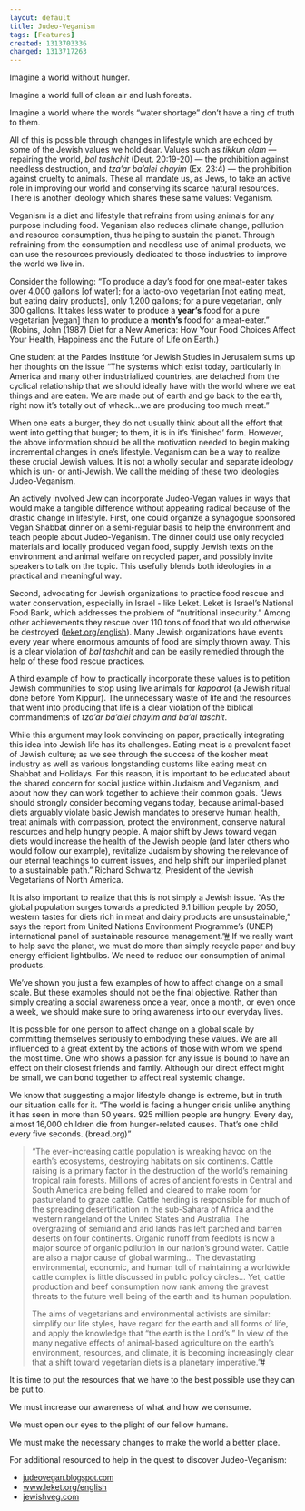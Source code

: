 ```yaml
---
layout: default
title: Judeo-Veganism
tags: [Features]
created: 1313703336
changed: 1313717263
---
```

<p>
	Imagine a world without hunger.</p>
<p>
	Imagine a world full of clean air and lush forests.</p>
<p>
	Imagine a world where the words &ldquo;water shortage&rdquo; don&rsquo;t have a ring of truth to them.</p>
<p>
	All of this is possible through changes in lifestyle which are echoed by some of the Jewish values we hold dear. Values such as <em>tikkun olam</em> &mdash; repairing the world, <em>bal tashchit</em> (Deut. 20:19-20) &mdash; the prohibition against needless destruction, and <em>tza&rsquo;ar ba&rsquo;alei chayim</em> (Ex. 23:4) &mdash; the prohibition against cruelty to animals. These all mandate us, as Jews, to take an active role in improving our world and conserving its scarce natural resources. There is another ideology which shares these same values: Veganism.</p>
<p>
	Veganism is a diet and lifestyle that refrains from using animals for any purpose including food. Veganism also reduces climate change, pollution and resource consumption, thus helping to sustain the planet. Through refraining from the consumption and needless use of animal products, we can use the resources previously dedicated to those industries to improve the world we live in.</p>
<p>
	Consider the following: &ldquo;To produce a day&rsquo;s food for one meat-eater takes over 4,000 gallons [of water]; for a lacto-ovo vegetarian [not eating meat, but eating dairy products], only 1,200 gallons; for a pure vegetarian, only 300 gallons. It takes less water to produce a <strong>year&rsquo;s</strong> food for a pure vegetarian [vegan] than to produce a <strong>month&rsquo;s</strong> food for a meat-eater.&rdquo; (Robins, John (1987) Diet for a New America: How Your Food Choices Affect Your Health, Happiness and the Future of Life on Earth.)</p>
<p>
	One student at the Pardes Institute for Jewish Studies in Jerusalem sums up her thoughts on the issue &ldquo;The systems which exist today, particularly in America and many other industrialized countries, are detached from the cyclical relationship that we should ideally have with the world where we eat things and are eaten. We are made out of earth and go back to the earth, right now it&rsquo;s totally out of whack&hellip;we are producing too much meat.&rdquo;</p>
<p>
	When one eats a burger, they do not usually think about all the effort that went into getting that burger; to them, it is in it&rsquo;s &lsquo;finished&rsquo; form. However, the above information should be all the motivation needed to begin making incremental changes in one&rsquo;s lifestyle. Veganism can be a way to realize these crucial Jewish values. It is not a wholly secular and separate ideology which is un- or anti-Jewish. We call the melding of these two ideologies Judeo-Veganism.</p>
<p>
	An actively involved Jew can incorporate Judeo-Vegan values in ways that would make a tangible difference without appearing radical because of the drastic change in lifestyle. First, one could organize a synagogue sponsored Vegan Shabbat dinner on a semi-regular basis to help the environment and teach people about Judeo-Veganism. The dinner could use only recycled materials and locally produced vegan food, supply Jewish texts on the environment and animal welfare on recycled paper, and possibly invite speakers to talk on the topic. This usefully blends both ideologies in a practical and meaningful way.</p>
<p>
	Second, advocating for Jewish organizations to practice food rescue and water conservation, especially in Israel - like Leket. Leket is Israel&rsquo;s National Food Bank, which addresses the problem of &ldquo;nutritional insecurity.&rdquo; Among other achievements they rescue over 110 tons of food that would otherwise be destroyed (<a href="http://leket.org/english">leket.org/english</a>). Many Jewish organizations have events every year where enormous amounts of food are simply thrown away. This is a clear violation of <em>bal tashchit</em> and can be easily remedied through the help of these food rescue practices.</p>
<p>
	A third example of how to practically incorporate these values is to petition Jewish communities to stop using live animals for <em>kapparot</em> (a Jewish ritual done before Yom Kippur). The unnecessary waste of life and the resources that went into producing that life is a clear violation of the biblical commandments of <em>tza&rsquo;ar ba&rsquo;alei chayim and ba&rsquo;al taschit</em>.</p>
<p>
	While this argument may look convincing on paper, practically integrating this idea into Jewish life has its challenges. Eating meat is a prevalent facet of Jewish culture; as we see through the success of the kosher meat industry as well as various longstanding customs like eating meat on Shabbat and Holidays. For this reason, it is important to be educated about the shared concern for social justice within Judaism and Veganism, and about how they can work together to achieve their common goals. &ldquo;Jews should strongly consider becoming vegans today, because animal-based diets arguably violate basic Jewish mandates to preserve human health, treat animals with compassion, protect the environment, conserve natural resources and help hungry people. A major shift by Jews toward vegan diets would increase the health of the Jewish people (and later others who would follow our example), revitalize Judaism by showing the relevance of our eternal teachings to current issues, and help shift our imperiled planet to a sustainable path.&rdquo; Richard Schwartz, President of the Jewish Vegetarians of North America.</p>
<p>
	It is also important to realize that this is not simply a Jewish issue. &ldquo;As the global population surges towards a predicted 9.1 billion people by 2050, western tastes for diets rich in meat and dairy products are unsustainable,&rdquo; says the report from United Nations Environment Programme&rsquo;s (UNEP) international panel of sustainable resource management.&rdquo;<a href="http://www.guardian.co.uk/environment/2010/jun/02/un-report-meat-free-diet" title="UN urges global move to meat and dairy-free diet">#</a> If we really want to help save the planet, we must do more than simply recycle paper and buy energy efficient lightbulbs. We need to reduce our consumption of animal products.</p>
<p>
	We&rsquo;ve shown you just a few examples of how to affect change on a small scale. But these examples should not be the final objective. Rather than simply creating a social awareness once a year, once a month, or even once a week, we should make sure to bring awareness into our everyday lives.</p>
<p>
	It is possible for one person to affect change on a global scale by committing themselves seriously to embodying these values. We are all influenced to a great extent by the actions of those with whom we spend the most time. One who shows a passion for any issue is bound to have an effect on their closest friends and family. Although our direct effect might be small, we can bond together to affect real systemic change.</p>
<p>
	We know that suggesting a major lifestyle change is extreme, but in truth our situation calls for it. &ldquo;The world is facing a hunger crisis unlike anything it has seen in more than 50 years. 925 million people are hungry. Every day, almost 16,000 children die from hunger-related causes. That&rsquo;s one child every five seconds. (bread.org)&rdquo;</p>
<blockquote>
	<p>
		&ldquo;The ever-increasing cattle population is wreaking havoc on the earth&rsquo;s ecosystems, destroying habitats on six continents. Cattle raising is a primary factor in the destruction of the world&rsquo;s remaining tropical rain forests. Millions of acres of ancient forests in Central and South America are being felled and cleared to make room for pastureland to graze cattle. Cattle herding is responsible for much of the spreading desertification in the sub-Sahara of Africa and the western rangeland of the United States and Australia. The overgrazing of semiarid and arid lands has left parched and barren deserts on four continents. Organic runoff from feedlots is now a major source of organic pollution in our nation&rsquo;s ground water. Cattle are also a major cause of global warming&hellip; The devastating environmental, economic, and human toll of maintaining a worldwide cattle complex is little discussed in public policy circles&hellip; Yet, cattle production and beef consumption now rank among the gravest threats to the future well being of the earth and its human population.</p>
	<p>
		The aims of vegetarians and environmental activists are similar: simplify our life styles, have regard for the earth and all forms of life, and apply the knowledge that &ldquo;the earth is the Lord&rsquo;s.&rdquo; In view of the many negative effects of animal-based agriculture on the earth&rsquo;s environment, resources, and climate, it is becoming increasingly clear that a shift toward vegetarian diets is a planetary imperative.&rdquo;<a href="http://www.jewishveg.com/JudaismAndGlobalSurvival/VegetarianismAGlobalImperative.html" title="Vegetarianism - a Global Imperative?">#</a></p>
</blockquote>
<p>
	It is time to put the resources that we have to the best possible use they can be put to.</p>
<p>
	We must increase our awareness of what and how we consume.</p>
<p>
	We must open our eyes to the plight of our fellow humans.</p>
<p>
	We must make the necessary changes to make the world a better place.</p>
<p>
	For additional resourced to help in the quest to discover Judeo-Veganism:</p>
<ul>
	<li>
		<font color="#003300" face="'comic sans ms', sans-serif"><a href="http://judeovegan.blogspot.com/" target="_blank">judeovegan.blogspot.com</a> </font></li>
	<li>
		<a href="http://www.leket.org/english">www.leket.org/english</a></li>
	<li>
		<a href="http://jewishveg.com">jewishveg.com</a></li>
</ul>
